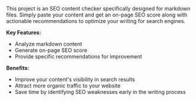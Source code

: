This project is an SEO content checker specifically designed for markdown files. Simply paste your content and get an on-page SEO score along with actionable recommendations to optimize your writing for search engines.

**Key Features:**

-   Analyze markdown content
-   Generate on-page SEO score
-   Provide specific recommendations for improvement

**Benefits:**

-   Improve your content's visibility in search results
-   Attract more organic traffic to your website
-   Save time by identifying SEO weaknesses early in the writing process
